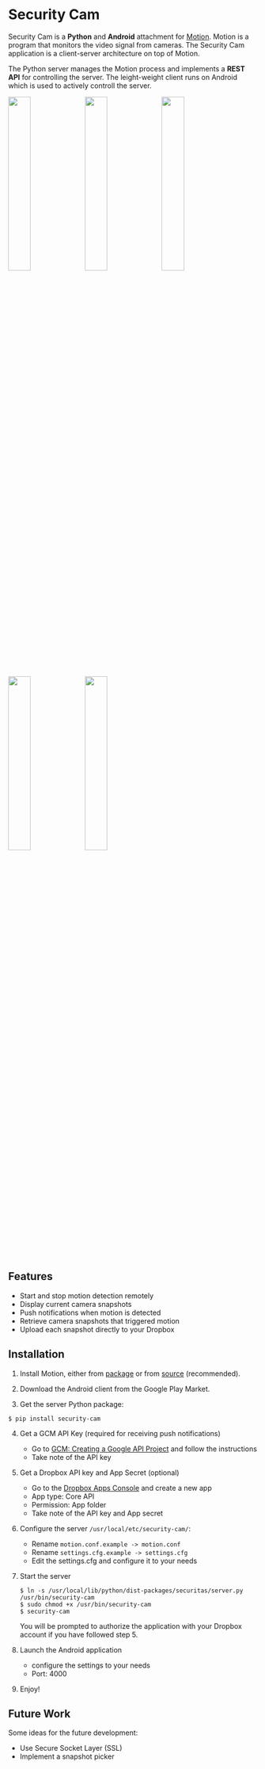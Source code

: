 # Security Cam

Security Cam is a **Python** and **Android** attachment for [Motion][1]. Motion is a program that monitors the video signal from cameras. The Security Cam application is a client-server architecture on top of Motion.

The Python server manages the Motion process and implements a **REST API** for controlling the server. The leight-weight client runs on Android which is used to actively controll the server.

<img src="http://konrad-reiche.com/images/security-cam/screenshots/device-1.png" height="30%">
<img src="http://konrad-reiche.com/images/security-cam/screenshots/device-2.png" height="30%">
<img src="http://konrad-reiche.com/images/security-cam/screenshots/device-3.png" height="30%">
<img src="http://konrad-reiche.com/images/security-cam/screenshots/device-4.png" height="30%">
<img src="http://konrad-reiche.com/images/security-cam/screenshots/device-5.png" height="30%">

## Features

* Start and stop motion detection remotely
* Display current camera snapshots
* Push notifications when motion is detected
* Retrieve camera snapshots that triggered motion
* Upload each snapshot directly to your Dropbox

## Installation

1. Install Motion, either from [package][2] or from [source][3] (recommended).

2. Download the Android client from the Google Play Market.
   
3. Get the server Python package:
```
$ pip install security-cam
```

4. Get a GCM API Key (required for receiving push notifications)
   - Go to [GCM: Creating a Google API Project][4] and follow the instructions
   - Take note of the API key

5. Get a Dropbox API key and App Secret (optional)
   - Go to the [Dropbox Apps Console][5] and create a new app
   - App type: Core API
   - Permission: App folder
   - Take note of the API key and App secret

6. Configure the server `/usr/local/etc/security-cam/`:
   - Rename `motion.conf.example -> motion.conf`
   - Rename `settings.cfg.example -> settings.cfg`
   - Edit the settings.cfg and configure it to your needs

7. Start the server
   ```
   $ ln -s /usr/local/lib/python/dist-packages/securitas/server.py /usr/bin/security-cam
   $ sudo chmod +x /usr/bin/security-cam
   $ security-cam
   ```

   You will be prompted to authorize the application with your Dropbox account if you have followed step 5.

8. Launch the Android application
   - configure the settings to your needs
   - Port: 4000

9. Enjoy!

## Future Work

Some ideas for the future development:
- Use Secure Socket Layer (SSL)
- Implement a snapshot picker

[1]: http://www.lavrsen.dk/foswiki/bin/view/Motion/WebHome
[2]: http://www.lavrsen.dk/foswiki/bin/view/Motion/DownloadFiles
[3]: https://github.com/sackmotion/motion
[4]: http://developer.android.com/google/gcm/gs.html#create-proj
[5]: https://www.dropbox.com/developers/apps/
